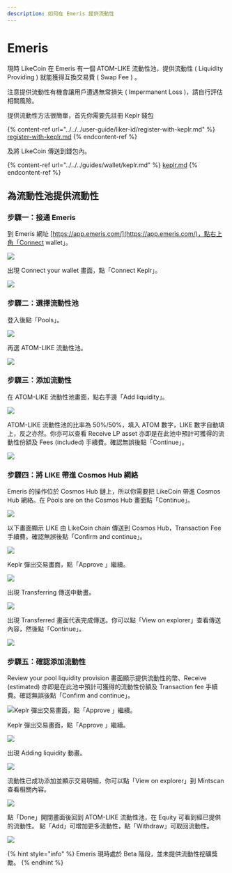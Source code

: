 ```yaml
---
description: 如何在 Emeris 提供流動性
---
```


# Emeris

現時 LikeCoin 在 Emeris 有一個 ATOM-LIKE 流動性池，提供流動性 ( Liquidity Providing ) 就能獲得互換交易費 ( Swap Fee ) 。

注意提供流動性有機會讓用戶遭遇無常損失 ( Impermanent Loss )，請自行評估相關風險。

提供流動性方法很簡單，首先你需要先註冊 Keplr 錢包

{% content-ref url="../../../user-guide/liker-id/register-with-keplr.md" %}
[register-with-keplr.md](../../../user-guide/liker-id/register-with-keplr.md)
{% endcontent-ref %}

及將 LikeCoin 傳送到錢包內。

{% content-ref url="../../../guides/wallet/keplr.md" %}
[keplr.md](../../../guides/wallet/keplr.md)
{% endcontent-ref %}

## 為流動性池提供流動性

### 步驟一：接通 Emeris

到 Emeris 網址 [https://app.emeris.com/](https://app.emeris.com/)，點右上角「Connect wallet」。

![](<../../../.gitbook/assets/Emeris LP 01.png>)

出現 Connect your wallet 畫面，點「Connect Keplr」。

![](<../../../.gitbook/assets/Emeris LP 02.png>)

### 步驟二：選擇流動性池

登入後點「Pools」。

![](<../../../.gitbook/assets/Emeris LP 03.png>)

再選 ATOM-LIKE 流動性池。

![](<../../../.gitbook/assets/Emeris LP 04.png>)

### 步驟三：添加流動性

在 ATOM-LIKE 流動性池畫面，點右手邊「Add liquidity」。

![](<../../../.gitbook/assets/Emeris LP 05.png>)

ATOM-LIKE 流動性池的比率為 50%/50%，填入 ATOM 數字，LIKE 數字自動填上，反之亦然。你亦可以查看 Receive LP asset 亦即是在此池中預計可獲得的流動性份額及 Fees (included) 手續費。確認無誤後點「Continue」。

![](<../../../.gitbook/assets/Emeris LP 06.png>)

### 步驟四：將 LIKE 帶進 Cosmos Hub 網絡

Emeris 的操作位於 Cosmos Hub 鏈上，所以你需要把 LikeCoin 帶進 Cosmos Hub 網絡。在 Pools are on the Cosmos Hub 畫面點「Continue」。

![](<../../../.gitbook/assets/Emeris LP 07.png>)

以下畫面顯示 LIKE 由 LikeCoin chain 傳送到 Cosmos Hub，Transaction Fee 手續費。確認無誤後點「Confirm and continue」。

![](<../../../.gitbook/assets/Emeris LP 08.png>)

Keplr 彈出交易畫面，點「Approve 」繼續。

![](<../../../.gitbook/assets/Emeris LP 09.png>)

出現 Transferring 傳送中動畫。

![](<../../../.gitbook/assets/Emeris LP 10.png>)

出現 Transferred 畫面代表完成傳送。你可以點「View on explorer」查看傳送內容，然後點「Continue」。

![](<../../../.gitbook/assets/Emeris LP 11.png>)

### 步驟五：確認添加流動性

Review your pool liquidity provision 畫面顯示提供流動性的幣、Receive (estimated) 亦即是在此池中預計可獲得的流動性份額及 Transaction fee 手續費。確認無誤後點「Confirm and continue」。

![Keplr 彈出交易畫面，點「Approve 」繼續。](<../../../.gitbook/assets/Emeris LP 12.png>)

Keplr 彈出交易畫面，點「Approve 」繼續。

![](<../../../.gitbook/assets/Emeris LP 13.png>)

出現 Adding liquidity 動畫。

![](<../../../.gitbook/assets/Emeris LP 14.png>)

流動性已成功添加並顯示交易明細，你可以點「View on explorer」到 Mintscan 查看相關內容。

![](<../../../.gitbook/assets/Emeris LP 15.png>)

點「Done」開閉畫面後回到 ATOM-LIKE 流動性池，在 Equity 可看到經已提供的流動性。 點「Add」可增加更多流動性，點「Withdraw」可取回流動性。

![](<../../../.gitbook/assets/Emeris LP 16.png>)

{% hint style="info" %}
Emeris 現時處於 Beta 階段，並未提供流動性挖礦獎勵。
{% endhint %}
